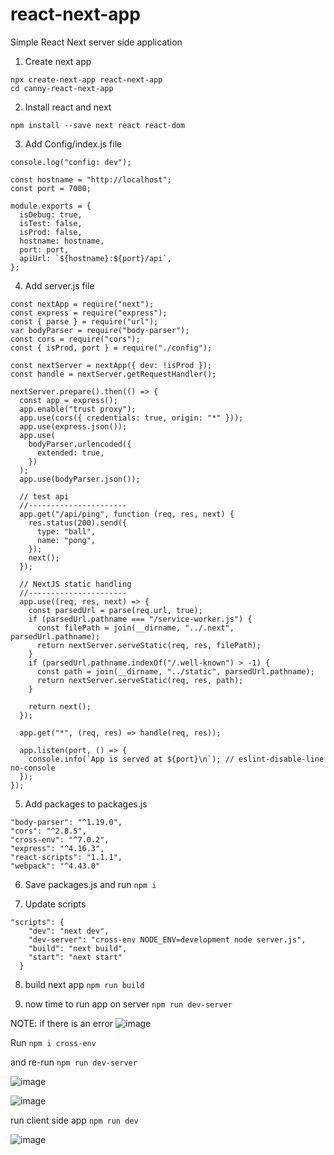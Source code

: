 # react-next-app
Simple React Next server side application


1. Create next app 

```
npx create-next-app react-next-app
cd canny-react-next-app
```

2. Install react and next 

```
npm install --save next react react-dom
```

3. Add Config/index.js file

```
console.log("config: dev");

const hostname = "http://localhost";
const port = 7000;

module.exports = {
  isDebug: true,
  isTest: false,
  isProd: false,
  hostname: hostname,
  port: port,
  apiUrl: `${hostname}:${port}/api`,
};

```

4. Add server.js file 

```
const nextApp = require("next");
const express = require("express");
const { parse } = require("url");
var bodyParser = require("body-parser");
const cors = require("cors");
const { isProd, port } = require("./config");

const nextServer = nextApp({ dev: !isProd });
const handle = nextServer.getRequestHandler();

nextServer.prepare().then(() => {
  const app = express();
  app.enable("trust proxy");
  app.use(cors({ credentials: true, origin: "*" }));
  app.use(express.json());
  app.use(
    bodyParser.urlencoded({
      extended: true,
    })
  );
  app.use(bodyParser.json());

  // test api
  //----------------------
  app.get("/api/ping", function (req, res, next) {
    res.status(200).send({
      type: "ball",
      name: "pong",
    });
    next();
  });

  // NextJS static handling
  //----------------------
  app.use((req, res, next) => {
    const parsedUrl = parse(req.url, true);
    if (parsedUrl.pathname === "/service-worker.js") {
      const filePath = join(__dirname, "../.next", parsedUrl.pathname);
      return nextServer.serveStatic(req, res, filePath);
    }
    if (parsedUrl.pathname.indexOf("/.well-known") > -1) {
      const path = join(__dirname, "../static", parsedUrl.pathname);
      return nextServer.serveStatic(req, res, path);
    }

    return next();
  });

  app.get("*", (req, res) => handle(req, res));

  app.listen(port, () => {
    console.info(`App is served at ${port}\n`); // eslint-disable-line no-console
  });
});

```

5. Add packages to packages.js 

```
"body-parser": "^1.19.0",
"cors": "^2.8.5",
"cross-env": "^7.0.2",
"express": "^4.16.3",
"react-scripts": "1.1.1",
"webpack": "^4.43.0"
```

6. Save packages.js and run `npm i`

7. Update scripts

```
"scripts": {
    "dev": "next dev",
    "dev-server": "cross-env NODE_ENV=development node server.js",
    "build": "next build",
    "start": "next start"
  }
  ```
  
  8. build next app `npm run build`
  
  9. now time to run app on server `npm run dev-server`
  
  NOTE: if there is an error 
![image](https://user-images.githubusercontent.com/9668906/80859872-ff660000-8cb7-11ea-8210-8ccdbd860a39.png)  
  
  Run `npm i cross-env`
  
  and re-run  `npm run dev-server`
  
  ![image](https://user-images.githubusercontent.com/9668906/80859868-fb39e280-8cb7-11ea-94e2-8d41cbc4c40b.png)


![image](https://user-images.githubusercontent.com/9668906/80859882-14429380-8cb8-11ea-805d-b7b430be98a6.png)

run client side app `npm run dev`

![image](https://user-images.githubusercontent.com/9668906/80859928-65528780-8cb8-11ea-8bc4-f94ff086cc63.png)

  
  
